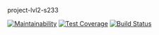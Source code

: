 project-lvl2-s233

[![Maintainability](https://api.codeclimate.com/v1/badges/47bd0d4ce823410ad44f/maintainability)](https://codeclimate.com/github/batemir/project-lvl2-s233/maintainability)
[![Test Coverage](https://api.codeclimate.com/v1/badges/47bd0d4ce823410ad44f/test_coverage)](https://codeclimate.com/github/batemir/project-lvl2-s233/test_coverage)
[![Build Status](https://travis-ci.org/batemir/project-lvl2-s233.svg?branch=master)](https://travis-ci.org/batemir/project-lvl2-s233)